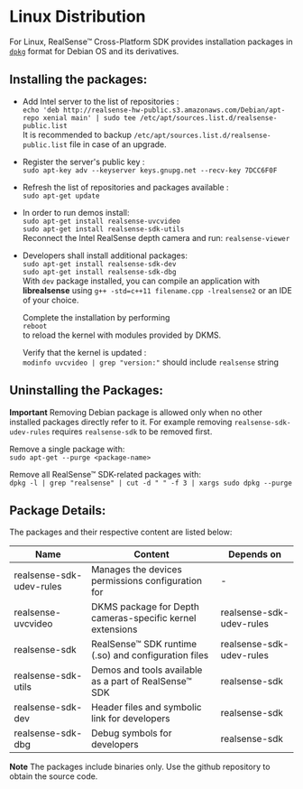 # Linux Distribution

For Linux, RealSense™ Cross-Platform SDK provides installation packages in [`dpkg`](https://en.wikipedia.org/wiki/Dpkg) format for Debian OS and its derivatives.  

## Installing the packages:
- Add Intel server  to the list of repositories :  
`echo 'deb http://realsense-hw-public.s3.amazonaws.com/Debian/apt-repo xenial main' | sudo tee /etc/apt/sources.list.d/realsense-public.list`  
It is recommended to backup `/etc/apt/sources.list.d/realsense-public.list` file in case of an upgrade.

- Register the server's public key :  
`sudo apt-key adv --keyserver keys.gnupg.net --recv-key 7DCC6F0F`  
- Refresh the list of repositories and packages available :  
`sudo apt-get update`  

- In order to run demos install:  
  `sudo apt-get install realsense-uvcvideo`  
  `sudo apt-get install realsense-sdk-utils`  
  Reconnect the Intel RealSense depth camera and run: `realsense-viewer`  

- Developers shall install additional packages:  
  `sudo apt-get install realsense-sdk-dev`  
  `sudo apt-get install realsense-sdk-dbg`  
  With `dev` package installed, you can compile an application with **librealsense** using `g++ -std=c++11 filename.cpp -lrealsense2` or an IDE of your choice. 


  Complete the installation by performing  
  `reboot`   
  to reload the kernel with modules provided by DKMS.

  Verify that the kernel is updated :    
  `modinfo uvcvideo | grep "version:"` should include `realsense` string

## Uninstalling the Packages:
**Important** Removing Debian package is allowed only when no other installed packages directly refer to it. For example removing `realsense-sdk-udev-rules` requires `realsense-sdk` to be removed first.

Remove a single package with:   
  `sudo apt-get --purge <package-name>`  

Remove all RealSense™ SDK-related packages with:   
  `dpkg -l | grep "realsense" | cut -d " " -f 3 | xargs sudo dpkg --purge`  

## Package Details:
The packages and their respective content are listed below:  

Name    |      Content   | Depends on |
-------- | ------------ | ---------------- |
realsense-sdk-udev-rules | Manages the devices permissions configuration for | -
realsense-uvcvideo | DKMS package for Depth cameras-specific kernel extensions | realsense-sdk-udev-rules
realsense-sdk | RealSense™ SDK runtime (.so) and configuration files | realsense-sdk-udev-rules
realsense-sdk-utils | Demos and tools available as a part of RealSense™ SDK | realsense-sdk
realsense-sdk-dev | Header files and symbolic link for developers | realsense-sdk
realsense-sdk-dbg | Debug symbols for developers  | realsense-sdk

**Note** The packages include binaries only.
Use the github repository to obtain the source code.
